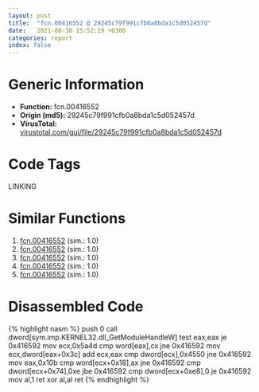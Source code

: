 ```yaml
---
layout: post
title:  "fcn.00416552 @ 29245c79f991cfb0a8bda1c5d052457d"
date:   2021-08-30 15:52:19 +0300
categories: report
index: false
---
```


# Generic Information
- **Function:** fcn.00416552
- **Origin (md5):** 29245c79f991cfb0a8bda1c5d052457d
- **VirusTotal:** [virustotal.com/gui/file/29245c79f991cfb0a8bda1c5d052457d][virustotal_ref]

# Code Tags
<span class="tag" id="LINKING">LINKING</span>


# Similar Functions

1. [fcn.00416552][similar_1_ref] (sim.: 1.0)
2. [fcn.00416552][similar_2_ref] (sim.: 1.0)
3. [fcn.00416552][similar_3_ref] (sim.: 1.0)
4. [fcn.00416552][similar_4_ref] (sim.: 1.0)
5. [fcn.00416552][similar_5_ref] (sim.: 1.0)


# Disassembled Code

{% highlight nasm %}
push 0
call dword[sym.imp.KERNEL32.dll_GetModuleHandleW]
test eax,eax
je 0x416592
mov ecx,0x5a4d
cmp word[eax],cx
jne 0x416592
mov ecx,dword[eax+0x3c]
add ecx,eax
cmp dword[ecx],0x4550
jne 0x416592
mov eax,0x10b
cmp word[ecx+0x18],ax
jne 0x416592
cmp dword[ecx+0x74],0xe
jbe 0x416592
cmp dword[ecx+0xe8],0
je 0x416592
mov al,1
ret 
xor al,al
ret 
{% endhighlight %}


[similar_1_ref]: /report/fcn.00416552@78d87ce975ba70d0cc402a6e27d0fe4d
[similar_2_ref]: /report/fcn.00416552@9a2bad274a2589d79ad41d22bed0da1b
[similar_3_ref]: /report/fcn.00416552@12af8d27b47d447878b35a801d6674d2
[similar_4_ref]: /report/fcn.00416552@904632a6b6e163fc4d63e2f491aa772b
[similar_5_ref]: /report/fcn.00416552@ed513abc569bc29389208199ec389a34
[virustotal_ref]: https://www.virustotal.com/gui/file/29245c79f991cfb0a8bda1c5d052457d